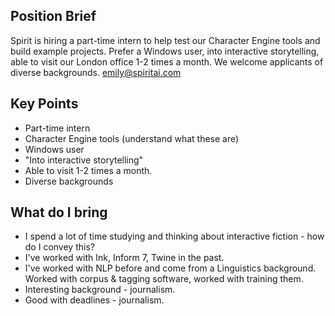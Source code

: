 ## Position Brief

Spirit is hiring a part-time intern to help test our Character Engine tools and build example projects. Prefer a Windows user, into interactive storytelling, able to visit our London office 1-2 times a month. We welcome applicants of diverse backgrounds. emily@spiritai.com

## Key Points
- Part-time intern
- Character Engine tools (understand what these are)
- Windows user
- "Into interactive storytelling"
- Able to visit 1-2 times a month.
- Diverse backgrounds

## What do I bring
- I spend a lot of time studying and thinking about interactive fiction - how do I convey this?
- I've worked with Ink, Inform 7, Twine in the past.
- I've worked with NLP before and come from a Linguistics background. Worked with corpus & tagging software, worked with training them.
- Interesting background - journalism.
- Good with deadlines - journalism.
